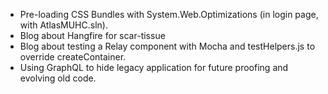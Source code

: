 - Pre-loading CSS Bundles with System.Web.Optimizations (in login page, with AtlasMUHC.sln).
- Blog about Hangfire for scar-tissue
- Blog about testing a Relay component with Mocha and testHelpers.js to override createContainer.
- Using GraphQL to hide legacy application for future proofing and evolving old code.
